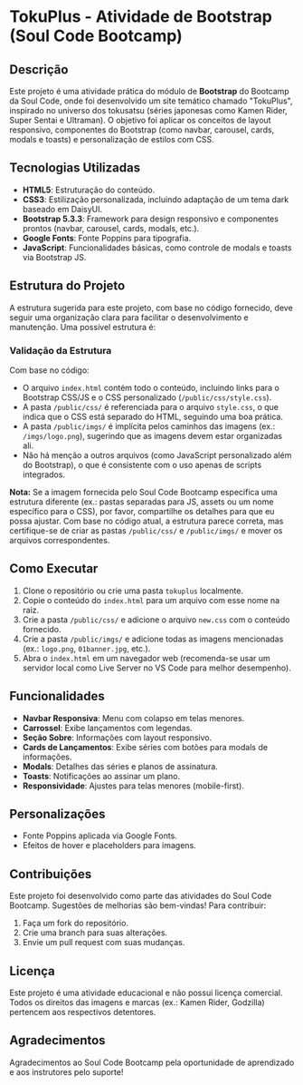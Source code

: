 # TokuPlus - Atividade de Bootstrap (Soul Code Bootcamp)

## Descrição
Este projeto é uma atividade prática do módulo de **Bootstrap** do Bootcamp da Soul Code, onde foi desenvolvido um site temático chamado "TokuPlus", inspirado no universo dos tokusatsu (séries japonesas como Kamen Rider, Super Sentai e Ultraman). O objetivo foi aplicar os conceitos de layout responsivo, componentes do Bootstrap (como navbar, carousel, cards, modals e toasts) e personalização de estilos com CSS.

## Tecnologias Utilizadas
- **HTML5**: Estruturação do conteúdo.
- **CSS3**: Estilização personalizada, incluindo adaptação de um tema dark baseado em DaisyUI.
- **Bootstrap 5.3.3**: Framework para design responsivo e componentes prontos (navbar, carousel, cards, modals, etc.).
- **Google Fonts**: Fonte Poppins para tipografia.
- **JavaScript**: Funcionalidades básicas, como controle de modals e toasts via Bootstrap JS.

## Estrutura do Projeto
A estrutura sugerida para este projeto, com base no código fornecido, deve seguir uma organização clara para facilitar o desenvolvimento e manutenção. Uma possível estrutura é:


### Validação da Estrutura
Com base no código:
- O arquivo `index.html` contém todo o conteúdo, incluindo links para o Bootstrap CSS/JS e o CSS personalizado (`/public/css/style.css`).
- A pasta `/public/css/` é referenciada para o arquivo `style.css`, o que indica que o CSS está separado do HTML, seguindo uma boa prática.
- A pasta `/public/imgs/` é implícita pelos caminhos das imagens (ex.: `/imgs/logo.png`), sugerindo que as imagens devem estar organizadas ali.
- Não há menção a outros arquivos (como JavaScript personalizado além do Bootstrap), o que é consistente com o uso apenas de scripts integrados.

**Nota:** Se a imagem fornecida pelo Soul Code Bootcamp especifica uma estrutura diferente (ex.: pastas separadas para JS, assets ou um nome específico para o CSS), por favor, compartilhe os detalhes para que eu possa ajustar. Com base no código atual, a estrutura parece correta, mas certifique-se de criar as pastas `/public/css/` e `/public/imgs/` e mover os arquivos correspondentes.

## Como Executar
1. Clone o repositório ou crie uma pasta `tokuplus` localmente.
2. Copie o conteúdo do `index.html` para um arquivo com esse nome na raiz.
3. Crie a pasta `/public/css/` e adicione o arquivo `new.css` com o conteúdo fornecido.
4. Crie a pasta `/public/imgs/` e adicione todas as imagens mencionadas (ex.: `logo.png`, `01banner.jpg`, etc.).
5. Abra o `index.html` em um navegador web (recomenda-se usar um servidor local como Live Server no VS Code para melhor desempenho).

## Funcionalidades
- **Navbar Responsiva**: Menu com colapso em telas menores.
- **Carrossel**: Exibe lançamentos com legendas.
- **Seção Sobre**: Informações com layout responsivo.
- **Cards de Lançamentos**: Exibe séries com botões para modals de informações.
- **Modals**: Detalhes das séries e planos de assinatura.
- **Toasts**: Notificações ao assinar um plano.
- **Responsividade**: Ajustes para telas menores (mobile-first).

## Personalizações
- Fonte Poppins aplicada via Google Fonts.
- Efeitos de hover e placeholders para imagens.

## Contribuições
Este projeto foi desenvolvido como parte das atividades do Soul Code Bootcamp. Sugestões de melhorias são bem-vindas! Para contribuir:
1. Faça um fork do repositório.
2. Crie uma branch para suas alterações.
3. Envie um pull request com suas mudanças.

## Licença
Este projeto é uma atividade educacional e não possui licença comercial. Todos os direitos das imagens e marcas (ex.: Kamen Rider, Godzilla) pertencem aos respectivos detentores.

## Agradecimentos
Agradecimentos ao Soul Code Bootcamp pela oportunidade de aprendizado e aos instrutores pelo suporte!
